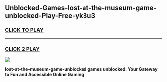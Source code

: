 
## Unblocked-Games-lost-at-the-museum-game-unblocked-Play-Free-yk3u3
<h3>
<a href="https://premium76.site?title=lost-at-the-museum-game-unblocked&ref=23A">CLICK TO PLAY</a></h3>
<hr>

<h3>
<a href="https://premium76.site?title=lost-at-the-museum-game-unblocked&ref=23A">CLICK 2 PLAY</a>
  
</h3>

<a href="https://premium76.site?title=lost-at-the-museum-game-unblocked&ref=23A"><img src="https://clearcache.store/games.png"></a>


**lost-at-the-museum-game-unblocked games unblocked: Your Gateway to Fun and Accessible Online Gaming**
